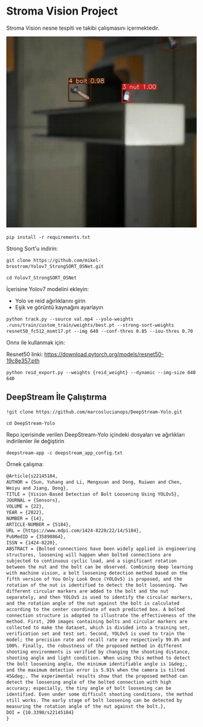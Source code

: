 # Stroma Vision Project
Stroma Vision nesne tespiti ve takibi çalışmasını içermektedir.

![Output](./output_Trim.gif)


```
pip install -r requirements.txt
```
Strong Sort'u indirin:
```
git clone https://github.com/mikel-brostrom/Yolov7_StrongSORT_OSNet.git
```
```
cd Yolov7_StrongSORT_OSNet
```
İçerisine Yolov7 modelini ekleyin:

- Yolo ve reid ağırlıklarını girin
- Eşik ve görüntü kaynağını ayarlayın
```
python track.py --source val.mp4 --yolo-weights .runs/train/custom_train/weights/best.pt --strong-sort-weights resnet50_fc512_msmt17.pt --img 640 --conf-thres 0.85 --iou-thres 0.70
```
Onnx ile kullanmak için:

Resnet50 linki:
https://download.pytorch.org/models/resnet50-19c8e357.pth

```
python reid_export.py --weights {reid_weight} --dynamic --img-size 640 640
```

## DeepStream İle Çalıştırma
```
!git clone https://github.com/marcoslucianops/DeepStream-Yolo.git
```
```
cd DeepStream-Yolo
```
Repo içerisinde verilen DeepStream-Yolo içindeki dosyaları ve ağırlıkları indirilenler ile değiştirin
```
deepstream-app -c deepstream_app_config.txt
```

Örnek çalışma:
```
@Article{s22145184,
AUTHOR = {Sun, Yuhang and Li, Mengxuan and Dong, Ruiwen and Chen, Weiyu and Jiang, Dong},
TITLE = {Vision-Based Detection of Bolt Loosening Using YOLOv5},
JOURNAL = {Sensors},
VOLUME = {22},
YEAR = {2022},
NUMBER = {14},
ARTICLE-NUMBER = {5184},
URL = {https://www.mdpi.com/1424-8220/22/14/5184},
PubMedID = {35890864},
ISSN = {1424-8220},
ABSTRACT = {Bolted connections have been widely applied in engineering structures, loosening will happen when bolted connections are subjected to continuous cyclic load, and a significant rotation between the nut and the bolt can be observed. Combining deep learning with machine vision, a bolt loosening detection method based on the fifth version of You Only Look Once (YOLOv5) is proposed, and the rotation of the nut is identified to detect the bolt loosening. Two different circular markers are added to the bolt and the nut separately, and then YOLOv5 is used to identify the circular markers, and the rotation angle of the nut against the bolt is calculated according to the center coordinate of each predicted box. A bolted connection structure is adopted to illustrate the effectiveness of the method. First, 200 images containing bolts and circular markers are collected to make the dataset, which is divided into a training set, verification set and test set. Second, YOLOv5 is used to train the model; the precision rate and recall rate are respectively 99.8% and 100%. Finally, the robustness of the proposed method in different shooting environments is verified by changing the shooting distance, shooting angle and light condition. When using this method to detect the bolt loosening angle, the minimum identifiable angle is 1&deg;, and the maximum detection error is 5.91% when the camera is tilted 45&deg;. The experimental results show that the proposed method can detect the loosening angle of the bolted connection with high accuracy; especially, the tiny angle of bolt loosening can be identified. Even under some difficult shooting conditions, the method still works. The early stage of bolt loosening can be detected by measuring the rotation angle of the nut against the bolt.},
DOI = {10.3390/s22145184}
}
```
